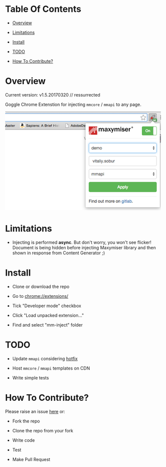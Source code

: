 # Table Of Contents

+ [Overview](#Overview)

+ [Limitations](#limitations)

+ [Install](#install)

+ [TODO](#todo)

+ [How To Contribute?](#how-to-contribute)

# Overview

Current version: v1.5.20170320 // ressurrected

Goggle Chrome Extenstion for injecting `mmcore` / `mmapi` to any page.

![screenshot](src/assets/screenshot.png)

# Limitations

+ Injecting is performed __async__. But don't worry, you won't see flicker! Document is being hidden before injecting Maxymiser library and then shown in response from Content Generator ;)

# Install

+ Clone or download the repo

+ Go to [chrome://extensions/](chrome://extensions/)

+ Tick "Developer mode" checkbox

+ Click "Load unpacked extension..."

+ Find and select "mm-inject" folder

# TODO

+ Update `mmapi` considering [hotfix](http://service.maxymiser.net/platform/eu/api/template/mmapi.js)

+ Host `mmcore` / `mmapi` templates on CDN

+ Write simple tests

# How To Contribute?

Please raise an issue [here](https://github.com/iL1nk/mm-inject-master/issues) or:

+ Fork the repo

+ Clone the repo from your fork

+ Write code

+ Test

+ Make Pull Request
